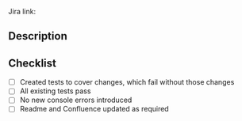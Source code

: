 Jira link: <!-- Add link to Jira ticket here -->

## Description
<!-- Add description of your changes here. Include images/gifs of UI if it helps! -->

## Checklist
- [ ] Created tests to cover changes, which fail without those changes
- [ ] All existing tests pass
- [ ] No new console errors introduced
- [ ] Readme and Confluence updated as required
